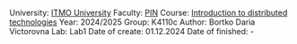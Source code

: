 University: [ITMO University](https://itmo.ru/ru/)
Faculty: [PIN](https://fict.itmo.ru)
Course: [Introduction to distributed technologies](https://github.com/itmo-ict-faculty/introduction-to-distributed-technologies)
Year: 2024/2025
Group: K4110c
Author: Bortko Daria Victorovna
Lab: Lab1
Date of create: 01.12.2024
Date of finished: -
